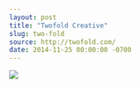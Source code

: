 ```yaml
---
layout: post
title: "Twofold Creative"
slug: two-fold
source: http://twofold.com/
date: 2014-11-25 00:00:00 -0700
---
```


<img src="{{ site.url }}/assets/img/screenshots/two-fold.jpg">
